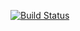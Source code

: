 [![Build Status](https://travis-ci.org/visibilityspots/lns-events.svg?branch=master)](https://travis-ci.org/visibilityspots/lns-events)
